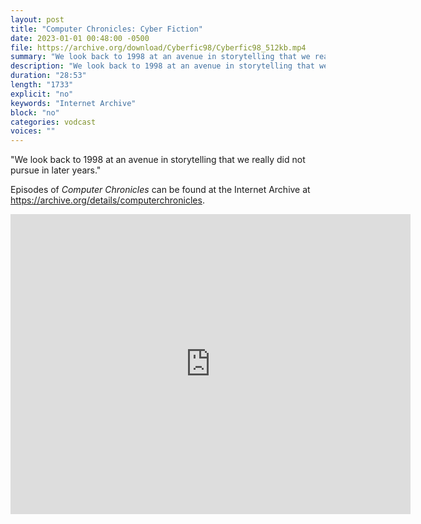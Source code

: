 ```yaml
---
layout: post
title: "Computer Chronicles: Cyber Fiction"
date: 2023-01-01 00:48:00 -0500
file: https://archive.org/download/Cyberfic98/Cyberfic98_512kb.mp4
summary: "We look back to 1998 at an avenue in storytelling that we really did not pursue in later years."
description: "We look back to 1998 at an avenue in storytelling that we really did not pursue in later years."
duration: "28:53"
length: "1733"
explicit: "no" 
keywords: "Internet Archive"
block: "no" 
categories: vodcast
voices: ""
---
```


"We look back to 1998 at an avenue in storytelling that we really did not pursue in later years."

Episodes of *Computer Chronicles* can be found at the Internet Archive at <https://archive.org/details/computerchronicles>.

<iframe src="https://archive.org/embed/Cyberfic98" width="640" height="480" frameborder="0" webkitallowfullscreen="true" mozallowfullscreen="true" allowfullscreen></iframe>
